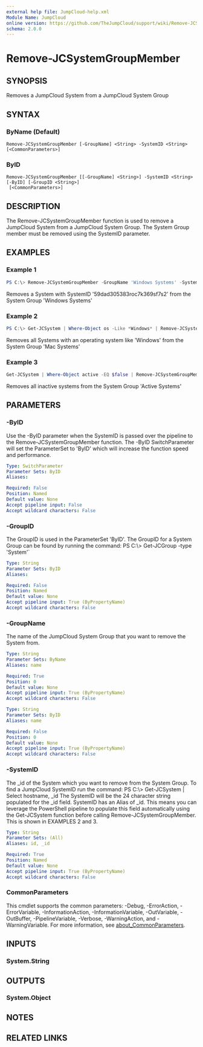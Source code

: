 ```yaml
---
external help file: JumpCloud-help.xml
Module Name: JumpCloud
online version: https://github.com/TheJumpCloud/support/wiki/Remove-JCSystemGroupMember
schema: 2.0.0
---
```


# Remove-JCSystemGroupMember

## SYNOPSIS
Removes a JumpCloud System from a JumpCloud System Group

## SYNTAX

### ByName (Default)
```
Remove-JCSystemGroupMember [-GroupName] <String> -SystemID <String> [<CommonParameters>]
```

### ByID
```
Remove-JCSystemGroupMember [[-GroupName] <String>] -SystemID <String> [-ByID] [-GroupID <String>]
 [<CommonParameters>]
```

## DESCRIPTION
The Remove-JCSystemGroupMember function is used to remove a JumpCloud System from a JumpCloud System Group. The  System Group member must be removed using the SystemID parameter.

## EXAMPLES

### Example 1
```powershell
PS C:\> Remove-JCSystemGroupMember -GroupName 'Windows Systems' -SystemID '59dad305383roc7k369sf7s2'
```

Removes a System with SystemID '59dad305383roc7k369sf7s2' from the System Group 'Windows Systems'

### Example 2
```powershell
PS C:\> Get-JCSystem | Where-Object os -Like *Windows* | Remove-JCSystemGroupMember -GroupName 'Mac Systems'
```

Removes all Systems with an operating system like 'Windows' from the System Group 'Mac Systems'

### Example 3
```powershell
Get-JCSystem | Where-Object active -EQ $false | Remove-JCSystemGroupMember -GroupName 'Active Systems'
```

Removes all inactive systems from the System Group 'Active Systems'

## PARAMETERS

### -ByID
Use the -ByID parameter when the SystemID is passed over the pipeline to the Remove-JCSystemGroupMember function.
The -ByID SwitchParameter will set the ParameterSet to 'ByID' which will increase the function speed and performance.

```yaml
Type: SwitchParameter
Parameter Sets: ByID
Aliases:

Required: False
Position: Named
Default value: None
Accept pipeline input: False
Accept wildcard characters: False
```

### -GroupID
The GroupID is used in the ParameterSet 'ByID'.
The GroupID for a System Group can be found by running the command: PS C:\\\> Get-JCGroup -type 'System'\`

```yaml
Type: String
Parameter Sets: ByID
Aliases:

Required: False
Position: Named
Default value: None
Accept pipeline input: True (ByPropertyName)
Accept wildcard characters: False
```

### -GroupName
The name of the JumpCloud System Group that you want to remove the System from.

```yaml
Type: String
Parameter Sets: ByName
Aliases: name

Required: True
Position: 0
Default value: None
Accept pipeline input: True (ByPropertyName)
Accept wildcard characters: False
```

```yaml
Type: String
Parameter Sets: ByID
Aliases: name

Required: False
Position: 0
Default value: None
Accept pipeline input: True (ByPropertyName)
Accept wildcard characters: False
```

### -SystemID
The _id of the System which you want to remove from the System Group.
To find a JumpCloud SystemID run the command: PS C:\\\> Get-JCSystem | Select hostname, _id
The SystemID will be the 24 character string populated for the _id field.
SystemID has an Alias of _id.
This means you can leverage the PowerShell pipeline to populate this field automatically using the Get-JCSystem function before calling Remove-JCSystemGroupMember.
This is shown in EXAMPLES 2 and 3.

```yaml
Type: String
Parameter Sets: (All)
Aliases: id, _id

Required: True
Position: Named
Default value: None
Accept pipeline input: True (ByPropertyName)
Accept wildcard characters: False
```

### CommonParameters
This cmdlet supports the common parameters: -Debug, -ErrorAction, -ErrorVariable, -InformationAction, -InformationVariable, -OutVariable, -OutBuffer, -PipelineVariable, -Verbose, -WarningAction, and -WarningVariable. For more information, see [about_CommonParameters](http://go.microsoft.com/fwlink/?LinkID=113216).

## INPUTS

### System.String
## OUTPUTS

### System.Object
## NOTES

## RELATED LINKS
